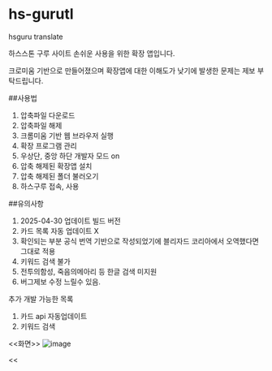 # hs-gurutl
hsguru translate

하스스톤 구루 사이트 손쉬운 사용을 위한 확장 앱입니다.

크로미움 기반으로 만들어졌으며 확장앱에 대한 이해도가 낮기에 발생한 문제는 제보 부탁드립니다.


##사용법

1. 압축파일 다운로드
2. 압축파일 해제
3. 크롬미움 기반 웹 브라우저 실행
5. 확장 프로그램 관리
6. 우상단, 중앙 하단 개발자 모드 on
7. 압축 해제된 확장앱 설치
8. 압축 해제된 폴더 불러오기
9. 하스구루 접속, 사용


##유의사항
1. 2025-04-30 업데이트 빌드 버전
2. 카드 목록 자동 업데이트 X
3. 확인되는 부분 공식 번역 기반으로 작성되었기에 블리자드 코리아에서 오역했다면 그대로 적용
4. 키워드 검색 불가
5. 전투의함성, 죽음의메아리 등 한글 검색 미지원
6. 버그제보 수정 느릴수 있음.


추가 개발 가능한 목록
1. 카드 api 자동업데이트
2. 키워드 검색



<<화면>>
![image](https://github.com/user-attachments/assets/5da80868-c30a-4716-a192-2ab6d8351be2)


<<
